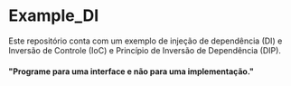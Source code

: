 # Example_DI
Este repositório conta com um exemplo de injeção de dependência (DI) e Inversão de Controle (IoC) e Princípio de Inversão de Dependência (DIP). 
#### "Programe para uma interface e não para uma implementação."
